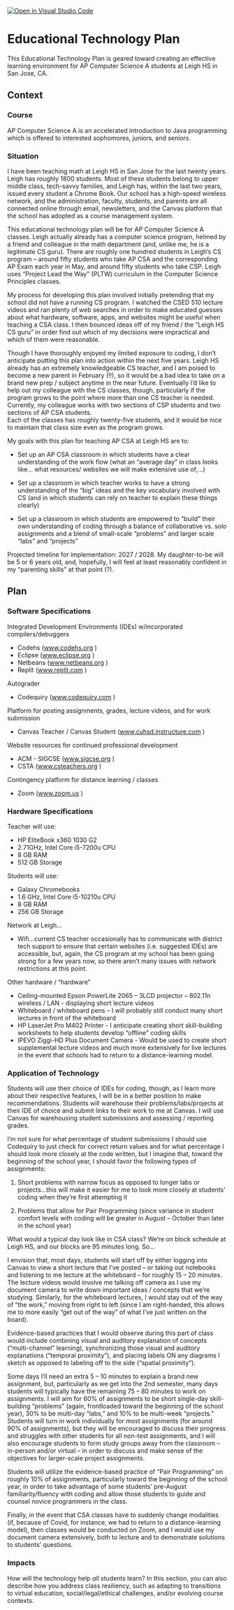 [![Open in Visual Studio Code](https://classroom.github.com/assets/open-in-vscode-f059dc9a6f8d3a56e377f745f24479a46679e63a5d9fe6f495e02850cd0d8118.svg)](https://classroom.github.com/online_ide?assignment_repo_id=6343374&assignment_repo_type=AssignmentRepo)
# Educational Technology Plan

This Educational Technology Plan is geared toward creating an effective learning environment for AP Computer Science A students at Leigh HS in San Jose, CA.

## Context

### Course

AP Computer Science A is an accelerated introduction to Java programming which is offered to interested sophomores, juniors, and seniors.

### Situation

I have been teaching math at Leigh HS in San Jose for the last twenty years.  Leigh has roughly 1800 students.  Most of these students belong to 
upper middle class, tech-savvy families, and Leigh has, within the last two years, issued every student a Chrome Book.  Our school has a high-speed 
wireless network, and the administration, faculty, students, and parents are all connected online through email, newsletters, and the Canvas platform 
that the school has adopted as a course management system.


This educational technology plan will be for AP Computer Science A classes.  Leigh actually already has a computer science program, helmed by a 
friend and colleague in the math department (and, unlike me, he is a legitimate CS guru).  There are roughly one hundred students in Leigh’s CS 
program – around fifty students who take AP CSA and the corresponding AP Exam each year in May, and around fifty students who take CSP.  Leigh uses 
“Project Lead the Way” (PLTW) curriculum in the Computer Science Principles classes.


My process for developing this plan involved initially pretending that my school did not have a running CS program.  I watched the CSED 510 lecture 
videos and ran plenty of web searches in order to make educated guesses about what hardware, software, apps, and websites might be useful when teaching 
a CSA class.  I then bounced ideas off of my friend / the “Leigh HS CS guru” in order find out which of my decisions were impractical and which of them 
were reasonable.


Though I have thoroughly enjoyed my limited exposure to coding, I don’t anticipate putting this plan into action within the next five years.  Leigh HS 
already has an extremely knowledgeable CS teacher, and I am poised to become a new parent in February (!!), so it would be a bad idea to take on a brand 
new prep / subject anytime in the near future.  Eventually I’d like to help out my colleague with the CS classes, though, particularly if the program grows 
to the point where more than one CS teacher is needed.  Currently, my colleague works with two sections of CSP students and two sections of AP CSA students.  
Each of the classes has roughly twenty-five students, and it would be nice to maintain that class size even as the program grows.


My goals with this plan for teaching AP CSA at Leigh HS are to:

* Set up an AP CSA classroom in which students have a clear understanding of the work flow (what an “average day” in class looks like… what resources/ 
  websites we will make extensive use of,…)
        
* Set up a classroom in which teacher works to have a strong understanding of the “big” ideas and the key vocabulary involved with CS (and in which students 
  can rely on teacher to explain these things clearly)
        
* Set up a classroom in which students are empowered to “build” their own understanding of coding through a balance of collaborative vs. solo assignments 
  and a blend of small-scale “problems” and larger scale “labs” and “projects”


Projected timeline for implementation:  2027 / 2028.  My daughter-to-be will be 5 or 6 years old, and, hopefully, I will feel at least reasonably 
confident in my “parenting skills” at that point (?).




## Plan


### Software Specifications


Integrated Development Environments (IDEs) w/incorporated compilers/debuggers

* Codehs (www.codehs.org )
* Eclipse (www.eclipse.org )  
* Netbeans (www.netbeans.org )  
* Replit (www.replit.com )


Autograder

* Codequiry (www.codequiry.com )


Platform for posting assignments, grades, lecture videos, and for work submission

* Canvas Teacher / Canvas Student (www.cuhsd.instructure.com )


Website resources for continued professional development

* ACM - SIGCSE (www.sigcse.org )
* CSTA (www.csteachers.org )


Contingency platform for distance learning / classes

* Zoom (www.zoom.us )


### Hardware Specifications


Teacher will use:

* HP EliteBook x360 1030 G2 
* 2.71GHz, Intel Core i5-7200u CPU  
* 8 GB RAM  
* 512 GB Storage


Students will use:

* Galaxy Chromebooks  
* 1.6 GHz, Intel Core i5-10210u CPU  
* 8 GB RAM  
* 256 GB Storage 


Network at Leigh…

* Wifi…current CS teacher occasionally has to communicate with district tech support to ensure that certain websites (i.e. suggested IDEs) are accessible,
but, again, the CS program at my school has been going strong for a few years now, so there aren’t many issues with network restrictions at this point.


Other hardware / “hardware”
	
* Ceiling-mounted Epson PowerLite 2065 – 3LCD projector – 802.11n wireless / LAN  - displaying short lecture videos
* Whiteboard / whiteboard pens – I will probably still conduct many short lectures in front of the whiteboard
* HP LaserJet Pro M402 Printer - I anticipate creating short skill-building worksheets to help students develop “offline” coding skills
* IPEVO Ziggi-HD Plus Document Camera - Would be used to create short supplemental lecture videos and much more extensively for live lectures in the 
event that schools had to return to a distance-learning model.


### Application of Technology


Students will use their choice of IDEs for coding, though, as I learn more about their respective features, I will be in a better position to make 
recommendations.  Students will warehouse their problems/labs/projects at their IDE of choice and submit links to their work to me at Canvas.  I will 
use Canvas for warehousing student submissions and assessing / reporting grades. 


I’m not sure for what percentage of student submissions I should use Codequiry to just check for correct return values and for what percentage I should 
look more closely at the code written, but I imagine that, toward the beginning of the school year, I should favor the following types of assignments:

1) Short problems with narrow focus as opposed to longer labs or projects…this will make it easier for me to look more closely at students’ coding 
when they’re first attempting it
      
2) Problems that allow for Pair Programming (since variance in student comfort levels with coding will be greater in August – October than later 
      in the school year)


What would a typical day look like in CSA class?  We’re on block schedule at Leigh HS, and our blocks are 95 minutes long.  So…


I envision that, most days, students will start off by either logging into Canvas to view a short lecture that I’ve posted – or taking out notebooks and 
listening to me lecture at the whiteboard – for roughly 15 – 20 minutes.  The lecture videos would involve me talking off camera as I use my document 
camera to write down important ideas / concepts that we’re studying.  Similarly, for the whiteboard lectures, I would stay out of the way of “the work,” 
moving from right to left (since I am right-handed, this allows me to more easily “get out of the way” of what I’ve just written on the board).


Evidence-based practices that I would observe during this part of class would include combining visual and auditory explanation of concepts (“multi-channel” 
learning), synchronizing those visual and auditory explanations (“temporal proximity”), and placing labels ON any diagrams I sketch as opposed to labeling 
off to the side (“spatial proximity”).


Some days I’ll need an extra 5 – 10 minutes to explain a brand new assignment, but, particularly as we get into the 2nd semester, many days students will 
typically have the remaining 75 – 80 minutes to work on assignments.  I will aim for 60% of assignments to be short single-day skill-building “problems” 
(again, frontloaded toward the beginning of the school year), 30% to be multi-day “labs,” and 10% to be multi-week “projects.”  Students will turn in work 
individually for most assignments (for around 90% of assignments), but they will be encouraged to discuss their progress and struggles with other students 
for all non-test assignments, and I will also encourage students to form study groups away from the classroom – in-person and/or virtual – in order to discuss 
and make sense of the objectives for larger-scale project assignments.  


Students will utilize the evidence-based practice of “Pair Programming” on roughly 10% of assignments, particularly toward the beginning of the school year, 
in order to take advantage of some students’ pre-August familiarity/fluency with coding and allow those students to guide and counsel novice programmers in 
the class.


Finally, in the event that CSA classes have to suddenly change modalities (if, because of Covid, for instance, we had to return to a distance-learning model), 
then classes would be conducted on Zoom, and I would use my document camera extensively, both to lecture and to demonstrate solutions to students’ questions.


### Impacts

How will the technology help *all* students learn? In this section, you can also
describe how you address class resiliency, such as adapting to
transitions to virtual education, social/legal/ethical challenges,  and/or
evolving course contexts.
